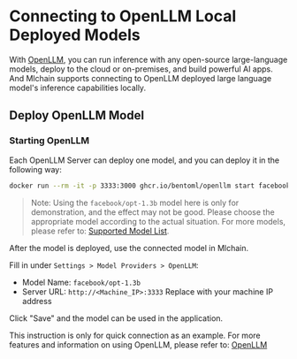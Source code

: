 # Connecting to OpenLLM Local Deployed Models

With [OpenLLM](https://github.com/bentoml/OpenLLM), you can run inference with any open-source large-language models, deploy to the cloud or on-premises, and build powerful AI apps.
And Mlchain supports connecting to OpenLLM deployed large language model's inference capabilities locally.

## Deploy OpenLLM Model
### Starting OpenLLM

Each OpenLLM Server can deploy one model, and you can deploy it in the following way:

```bash
docker run --rm -it -p 3333:3000 ghcr.io/bentoml/openllm start facebook/opt-1.3b --backend pt
```

> Note: Using the `facebook/opt-1.3b` model here is only for demonstration, and the effect may not be good. Please choose the appropriate model according to the actual situation. For more models, please refer to: [Supported Model List](https://github.com/bentoml/OpenLLM#-supported-models).

After the model is deployed, use the connected model in Mlchain.

   Fill in under `Settings > Model Providers > OpenLLM`:

   - Model Name: `facebook/opt-1.3b`
   - Server URL: `http://<Machine_IP>:3333` Replace with your machine IP address

   Click "Save" and the model can be used in the application.

This instruction is only for quick connection as an example. For more features and information on using OpenLLM, please refer to: [OpenLLM](https://github.com/bentoml/OpenLLM)